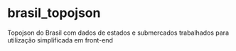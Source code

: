 # brasil_topojson
Topojson do Brasil com dados de estados e submercados trabalhados para utilização simplificada em front-end
